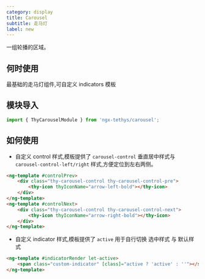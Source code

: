 ```yaml
---
category: display
title: Carousel
subtitle: 走马灯
label: new
---
```


<alert>一组轮播的区域。</alert>

## 何时使用

最基础的走马灯组件,可自定义 indicators 模板


## 模块导入

```typescript
import { ThyCarouselModule } from 'ngx-tethys/carousel';
```

## 如何使用

- 自定义 control 样式,模板提供了 `carousel-control` 垂直居中样式与 `carousel-control-left/right` 样式,方便定位到左右两侧。

```html
<ng-template #controlPrev>
    <div class="thy-carousel-control thy-carousel-control-pre">
        <thy-icon thyIconName="arrow-left-bold"></thy-icon>
    </div>
</ng-template>
<ng-template #controlNext>
    <div class="thy-carousel-control thy-carousel-control-next">
        <thy-icon thyIconName="arrow-right-bold"></thy-icon>
    </div>
</ng-template>
```

- 自定义 indicator 样式,模板提供了 `active` 用于自行切换 选中样式 与 默认样式

```html
<ng-template #indicatorRender let-active>
    <span class="custom-indicator" [class]="active ? 'active' : ''"></span>
</ng-template>
```

<example name="thy-carousel-basic-example" />
